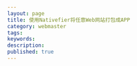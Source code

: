 ```yaml
---
layout: page
title: 使用Nativefier将任意Web网站打包成APP
category: webmaster
tags:
keywords:
description:
published: true
---
```



